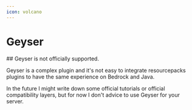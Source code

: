 ```yaml
---
icon: volcano
---
```


# Geyser


<Warning>
## Geyser is not officially supported.

Geyser is a complex plugin and it's not easy to integrate resourcepacks plugins to have the same experience on Bedrock and Java.

In the future I might write down some official tutorials or official compatibility layers, but for  now I don't advice to use Geyser for your server.
</Warning>



